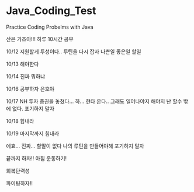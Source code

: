 # Java_Coding_Test
Practice Coding Probelms with Java

산은 가즈아!!!
하루 10시간 공부

10/12 지원할게 투성이다.. 루틴을 다시 잡자 나쁜일 좋은일 할일

10/13 해야한다

10/14 진짜 뭐하냐 

10/16 공부하자 은호야

10/17 NH 투자 증권을 놓쳤다... 하... 현타 온다.. 그래도 일어나야지 해야지 난 할수 밖에 없다. 포기하지 말자

10/18 힘내라

10/19 마지막까지 힘내라


에효... 진짜... 할말이 없다
나의 루틴을 만들어야해
포기하지 말자

끝까지 하자!!
아침 운동하기!

회복탄력성

파이팅하자!!
